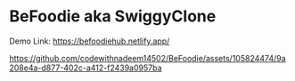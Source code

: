 # BeFoodie aka SwiggyClone
Demo Link: https://befoodiehub.netlify.app/


<!-- ![Screenshot 2023-04-26 095831](https://github.com/codewithnadeem14502/BeFoodie/assets/105824474/0d4f399c-70d8-4afe-8b71-6df010970e50) -->


https://github.com/codewithnadeem14502/BeFoodie/assets/105824474/9a208e4a-d877-402c-a412-f2439a0957ba

